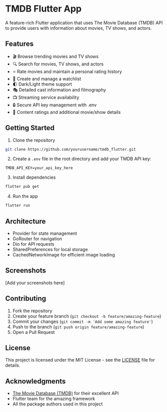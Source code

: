 # TMDB Flutter App

A feature-rich Flutter application that uses The Movie Database (TMDB) API to provide users with information about movies, TV shows, and actors.

## Features

- 🎬 Browse trending movies and TV shows
- 🔍 Search for movies, TV shows, and actors
- ⭐ Rate movies and maintain a personal rating history
- 📑 Create and manage a watchlist
- 🌓 Dark/Light theme support
- 🎭 Detailed cast information and filmography
- 📺 Streaming service availability
- 🔒 Secure API key management with .env
- 🎯 Content ratings and additional movie/show details

## Getting Started

1. Clone the repository

```bash
git clone https://github.com/yourusername/tmdb_flutter.git
```

2. Create a `.env` file in the root directory and add your TMDB API key:

```
TMDB_API_KEY=your_api_key_here
```

3. Install dependencies

```bash
flutter pub get
```

4. Run the app

```bash
flutter run
```

## Architecture

- Provider for state management
- GoRouter for navigation
- Dio for API requests
- SharedPreferences for local storage
- CachedNetworkImage for efficient image loading

## Screenshots

[Add your screenshots here]

## Contributing

1. Fork the repository
2. Create your feature branch (`git checkout -b feature/amazing-feature`)
3. Commit your changes (`git commit -m 'Add some amazing feature'`)
4. Push to the branch (`git push origin feature/amazing-feature`)
5. Open a Pull Request

## License

This project is licensed under the MIT License - see the [LICENSE](LICENSE) file for details.

## Acknowledgments

- [The Movie Database (TMDB)](https://www.themoviedb.org/) for their excellent API
- Flutter team for the amazing framework
- All the package authors used in this project
